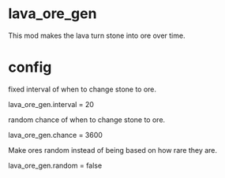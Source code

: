# lava_ore_gen

This mod makes the lava turn stone into ore over time.

# config

fixed interval of when to change stone to ore.

lava_ore_gen.interval = 20


random chance of when to change stone to ore.

lava_ore_gen.chance = 3600


Make ores random instead of being based on how rare they are.

lava_ore_gen.random = false